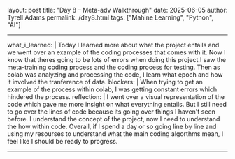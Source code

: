 layout: post
title: "Day 8 – Meta-adv Walkthrough"
date: 2025-06-05
author: Tyrell Adams
permalink: /day8.html
tags: ["Mahine Learning", "Python", "AI"]

---
what_i_learned: |
  Today I learned more about what the project entails and we went over an example of the coding processes that comes with it. Now I know that theres going to be lots of errors when doing this project.I saw the meta-training coding process and the coding process for testing. Then as colab was analyzing and processing the code, I learn what epoch and how it involved the tranference of data.
blockers: |
  When trying to get an example of the process within colab, I was getting constant errors which hindered the process.
reflection: |
  I went over a visual representation of the code which gave me more insight on what everything entails. But I still need to go over the lines of code because its going over things I haven't seen before. I understand the concept of the project, now I need to understand the how within code. Overall, if I spend a day or so going line by line and using my resourses to understand what the main coding algorthms mean, I feel like I should be ready to progress.
  
---
